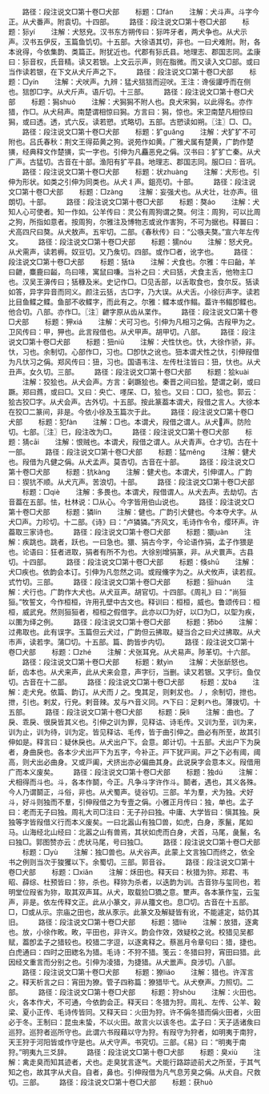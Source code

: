 <!-- { "loadSidebar": true } -->
　　路径：段注说文□第十卷□犬部
　　标题：□fán
　　注解：犬斗声。斗字今正。从犬番声。附袁切。十四部。
　　路径：段注说文□第十卷□犬部
　　标题：狋yí
　　注解：犬怒皃。汉书东方朔传曰：狋吽牙者，两犬争也。从犬示声。汉书五伊反，玉篇鱼饥切。十五部。大徐语其切，非也。一曰犬难附。附，各本讹得，今依集韵、类篇正。附犹近也。代郡有狋氏县。地理志、郡国志同。孟康曰：狋音权，氏音精。读又若银。上文云示声，则在脂微。而又读入文□部。或曰当作读若银，在下文从犬斤声之下。
　　路径：段注说文□第十卷□犬部
　　标题：□yín
　　注解：犬吠声。九辨：猛犬狺狺而迎吠。王注：谗佞讙呼而在侧也。狺卽□字。从犬斤声。语斤切。十三部。
　　路径：段注说文□第十卷□犬部
　　标题：獡shuò
　　注解：犬獡獡不附人也。良犬宋獡，以此得名。亦作猎，作□。从犬舄声。南楚谓相惊曰獡。方言曰：獡，惊也。宋卫南楚凡相惊曰獡，或曰透。透，式六反。读若愬。式略切。五部。古愬读如朔。〖注〗□、□。
　　路径：段注说文□第十卷□犬部
　　标题：犷ɡuǎnɡ
　　注解：犬犷犷不可附也。吕氏春秋：荆文王得茹黄之狗。说苑作如黄。广雅犬属有楚黄，广韵作楚獚，经典释文作楚獚，实一字也。引伸为凡麤恶皃之偁。汉书曰：犷犷亡秦。从犬广声。古猛切。古音在十部。渔阳有犷平县。地理志、郡国志同。服□曰：音巩。
　　路径：段注说文□第十卷□犬部
　　标题：状zhuànɡ
　　注解：犬形也。引伸为形状。如类之引伸为同类也。从犬丬声。鉏亮切。十部。
　　路径：段注说文□第十卷□犬部
　　标题：□zànɡ
　　注解：妄强犬也。从犬壮，壮亦声。徂朗切。十部。
　　路径：段注说文□第十卷□犬部
　　标题：獒áo
　　注解：犬知人心可使者。知一作如。公羊传曰：灵公有周狗谓之獒。何注：周狗，可以比周之狗，所指如意者。按周狗，尔雅注及博物志或讹作害狗，不可为据也。释嘼曰：犬高四尺曰獒。从犬敖声。五牢切。二部。《春秋传》曰：“公嗾夫獒。”宣六年左传文。
　　路径：段注说文□第十卷□犬部
　　标题：獳nóu
　　注解：怒犬皃。从犬需声，读若槈。奴豆切。又乃矦切。四部。或作□者，讹字也。
　　路径：段注说文□第十卷□犬部
　　标题：狧tà
　　注解：犬食也。尔雅：牛曰齝，羊曰齛，麋鹿曰齸，鸟曰嗉，寓鼠曰嗛。当补之曰：犬曰狧，犬食主舌，他物主□也。汉吴王濞传曰；狧穅及米。史记作□。□见舌部，以舌取食也，食尔反。狧读如答，异字异音而同义。颜注云狧，古□字，乃大误。从犬舌。小徐衍声字。读若比目鱼鲽之鲽。鱼部不收鲽字，而此有之。尔雅：鲽本或作鳎。葢许书鳎卽鲽也。他合切。八部。亦作□。〖注〗齛字原从齿从枼作。
　　路径：段注说文□第十卷□犬部
　　标题：狎xiá
　　注解：犬可习也。引伸为凡相习之偁。古叚甲为之。卫风传曰：甲，狎也。此言叚借也。从犬甲声。胡甲切。八部。
　　路径：段注说文□第十卷□犬部
　　标题：狃niǔ
　　注解：犬性忕也。忕，大徐作骄，非。忕，习也。余制切。心部作□，习也。□卽忕之讹也。狃本谓犬性之忕，引伸叚借为凡忕习之偁。郑风传曰：狃，习也。国语韦注、左传杜注皆曰：狃，忕也。从犬丑声。女久切。三部。
　　路径：段注说文□第十卷□犬部
　　标题：狯kuài
　　注解：狡狯也。从犬会声。方言：劋蹶狯也。秦晋之间曰狯。楚谓之劋，或曰蹶。郑曰蔿，或曰□。又曰：央亡、嚜杘、□，狯也。又曰：□□，狯也。郭云：狯古狡□字。从犬会声。古外切。十五部。按此篆葢本谓犬，叚借之言人。大徐本在狡□二篆间，非是。今依小徐及玉篇次于此。
　　路径：段注说文□第十卷□犬部
　　标题：犯fàn
　　注解：□也。本谓犬，叚借之谓人。从犬声。防险切。七部。〖注〗巳，段注改为□。
　　路径：段注说文□第十卷□犬部
　　标题：猜cāi
　　注解：恨贼也。本谓犬，叚借之谓人。从犬青声。仓才切。古在十一部。
　　路径：段注说文□第十卷□犬部
　　标题：猛měnɡ
　　注解：健犬也。叚借为凡健之偁。从犬孟声。莫杏切。古音在十部。
　　路径：段注说文□第十卷□犬部
　　标题：犺kànɡ
　　注解：健犬也。本谓犬，引伸谓人。广韵曰：猰犺不顺。从犬亢声。苦浪切。十部。
　　路径：段注说文□第十卷□犬部
　　标题：□qiè
　　注解：多畏也。本谓犬，叚借谓人。从犬去声。去劫切。古音葢在五部。怯，杜林说：□从心。今字皆用伯山说也。
　　路径：段注说文□第十卷□犬部
　　标题：獜lín
　　注解：健也。广韵引犬健也。今本夺犬字。从犬□声。力珍切。十二部。《诗》曰：“卢獜獜。”齐风文，毛诗作令令，缨环声。许葢取三家诗也。
　　路径：段注说文□第十卷□犬部
　　标题：獧juàn
　　注解：疾跳也。跳者，跃也。一曰急也。獧、狷古今字，今论语作狷，孟子作猥是也。论语曰：狂者进取，狷者有所不为也。大徐别增狷篆，非。从犬睘声。古县切。十四部。
　　路径：段注说文□第十卷□犬部
　　标题：倏shū
　　注解：犬□疾也。依韵会本订。引伸为凡忽然之词。或叚儵字为之。从犬攸声，读若叔。式竹切。三部。
　　路径：段注说文□第十卷□犬部
　　标题：狟huán
　　注解：犬行也。广韵作大犬也。从犬亘声。胡官切。十四部。《周礼》曰：“尚狟狟。”牧誓文，今作桓桓，许用孔壁中古文也。释训曰：桓桓，威也。鲁颂传曰：桓桓，威武皃。然则狟狟者，桓桓之假借字。此亦以□为好，以□为□，以堲为疾，以圛为绎之例。
　　路径：段注说文□第十卷□犬部
　　标题：犻bó
　　注解：过弗取也。此有误字。玉篇但云犬过，广韵但云拂取。疑当合之曰犬过拂取。从犬巿声，读若孛。蒲□切。十五部。篇、韵皆步内切。
　　路径：段注说文□第十卷□犬部
　　标题：□zhé
　　注解：犬张耳皃。从犬易声。陟革切。十六部。
　　路径：段注说文□第十卷□犬部
　　标题：猌yìn
　　注解：犬张龂怒也。龂，齿本也。从犬来声，此从犬来会意，声字衍，当删。读又若银。又字衍。鱼仅切。古音在十二部。
　　路径：段注说文□第十卷□犬部
　　标题：犮bá
　　注解：走犬皃。依篇、韵订。从犬而丿之。曳其足，则剌犮也。丿，余制切，抴也。抴，引也。剌犮，行皃。剌音辣。犮与癶音义同。癶下曰：足剌癶也。薄拨切。十五部。
　　路径：段注说文□第十卷□犬部
　　标题：戾lì
　　注解：曲也。了戾、乖戾、很戾皆其义也。引伸之训为罪，见释诂、诗毛传。又训为至，训为来，训为止，训为待，训为定。皆见释诂、毛传，皆于曲引伸之。曲必有所至，故其引伸如是。释言曰：疑休戾也。从犬出户下。会意。郞计切。十五部。犬出户下为戾者，身曲戾也。各本少犬出戸下为五字，今补正。戸下犹戸阆。戸之下必有阈，阈高，则犬出必曲身。又或戸阖，犬挤出亦必偏曲其身。此说戾字会意本义。叚借用广而本义废矣。
　　路径：段注说文□第十卷□犬部
　　标题：独dú
　　注解：犬相得而斗也。斗，各本作鬬，今正。凡争斗字许作斗。鬬者，遇也，其义各殊。今人乃谓鬬正，斗俗，非也。从犬蜀声。徒谷切。三部。羊为羣，犬为独。犬好斗，好斗则独而不羣，引伸叚借之为专壹之偁。小雅正月传曰：独，单也。孟子曰：老而无子曰独。周礼大司□注曰：无子孙曰独。中庸、大学皆曰：愼其独。戾独等字皆叚借义行而本义废矣。一曰北嚣山有独□兽，如虎，白身，豕鬣，尾如马。山海经北山经曰：北嚣之山有兽焉，其状如虎而白身，犬首，马尾，彘鬣，名曰独□。郭图赞亦云：虎状马尾，号曰独□。
　　路径：段注说文□第十卷□犬部
　　标题：□yù
　　注解：独□兽也。从犬谷声。此蒙上文言独□而终之，依全书之例则当次于狻玃以下。余蜀切。三部。郭音谷。
　　路径：段注说文□第十卷□犬部
　　标题：□xiǎn
　　注解：秌田也。释天曰：秋猎为狝。郑君、韦昭、薛综、杜预皆曰：狝，杀也。释狝为杀者，以迭韵为训。古音狝与玺同也，若明堂位叚省为狝，取其双声耳。从犬，取载猃□獢之意。壐声。各本篆作玺，云玺声，非是。依左传释文正。此从小篆文，非从籒文也。息□切。古音在十五部。□，□或从示。宗庙之田也，故从豕示。此篆文及解疑皆有讹，不能遽定，姑仍其旧。
　　路径：段注说文□第十卷□犬部
　　标题：猎liè
　　注解：放猎，逐禽也。放，小徐作畋。畋，平田也，非许义。韵会作效，效疑校之讹。校猎见吴都赋，葢卽孟子之猎较也。校猎二字逗，以逐禽释之。蔡邕月令章句曰：猎，捷也。白虎通曰：四时之田緫名为猎。毛诗：不狩不猎。笺云：冬猎曰狩，宵田曰猎。此因经文重言而分别之也。引伸为凌猎，为捷猎。从犬巤声。良涉切。八部。
　　路径：段注说文□第十卷□犬部
　　标题：獠liáo
　　注解：猎也。许浑言之。释天析言之曰：宵田为獠。管子四称篇：獠猎毕弋。从犬尞声。力照切。二部。
　　路径：段注说文□第十卷□犬部
　　标题：狩shòu
　　注解：火田也。火，各本作犬，不可通，今依韵会正。释天曰：冬猎为狩。周礼、左传、公羊、榖梁、夏小正传、毛诗传皆同。又释天曰：火田为狩。许不偁冬猎而偁火田者，火田必于冬。王制曰：昆虫未蛰，不以火田。故言火以该冬也。孟子曰：天子适诸矦曰巡狩。巡狩者巡所守也。此谓六书叚藉以守为狩。有叚守为狩者，如明夷于南狩，天王狩于河阳皆或作守是也。从犬守声。书究切。三部。《易》曰：“明夷于南狩。”明夷九三爻辞。
　　路径：段注说文□第十卷□犬部
　　标题：臭xiù
　　注解：禽走臭而知其迹者，犬也。走臭犹言逐气。犬能行路踪迹前犬之所至，于其气知之也，故其字从犬自。自者，鼻也。引伸叚借为凡气息芳臭之偁。从犬自。尺救切。三部。
　　路径：段注说文□第十卷□犬部
　　标题：获huò
